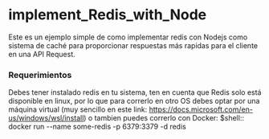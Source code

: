 # implement_Redis_with_Node

Este es un ejemplo simple de como  implementar redis con Nodejs como sistema de caché para proporcionar respuestas más rapidas para el cliente en una API Request.

### Requerimientos

Debes tener instalado redis en tu sistema, ten en cuenta que Redis solo está disponible en linux, por lo que para correrlo en otro OS debes optar por una máquina virtual (muy sencillo en este link: https://docs.microsoft.com/en-us/windows/wsl/install) o tambien puedes correrlo con Docker: $shell:: docker run --name some-redis -p 6379:3379 -d redis

